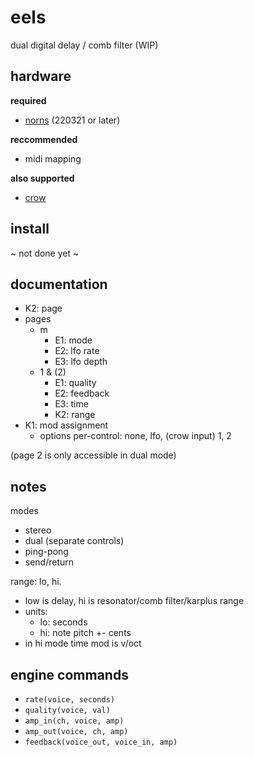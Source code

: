 # eels
dual digital delay / comb filter (WIP)

## hardware

**required**

- [norns](https://github.com/p3r7/awesome-monome-norns) (220321 or later)

**reccommended**

- midi mapping

**also supported**

- [crow](https://monome.org/docs/crow/)


## install

~ not done yet ~

## documentation

- K2: page
- pages
    - m
        - E1: mode
        - E2: lfo rate
        - E3: lfo depth
    - 1 & (2)
        - E1: quality
        - E2: feedback
        - E3: time
        - K2: range
- K1: mod assignment
    - options per-control: none, lfo, (crow input) 1, 2

(page 2 is only accessible in dual mode)

## notes

modes
- stereo
- dual (separate controls)
- ping-pong
- send/return

range: lo, hi. 
- low is delay, hi is resonator/comb filter/karplus range
- units:
    - lo: seconds
    - hi: note pitch +- cents
- in hi mode time mod is v/oct

## engine commands

- `rate(voice, seconds)`
- `quality(voice, val)`
- `amp_in(ch, voice, amp)`
- `amp_out(voice, ch, amp)`
- `feedback(voice_out, voice_in, amp)`
